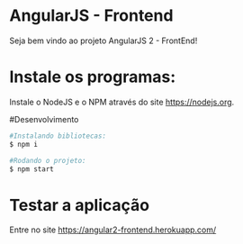 ﻿# AngularJS - Frontend

Seja bem vindo ao projeto AngularJS 2 - FrontEnd!
 

# Instale os programas:
Instale o NodeJS e o NPM através do site https://nodejs.org.


#Desenvolvimento

```bash
#Instalando bibliotecas:
$ npm i

#Rodando o projeto:
$ npm start
```
  
   
# Testar a aplicação
Entre no site https://angular2-frontend.herokuapp.com/
